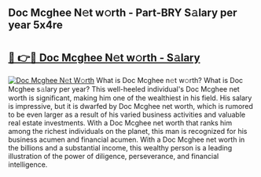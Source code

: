 ## Doc Mcghee N𝚎t w𝚘rth - Part-BRY S𝚊lary per year 5x4re

# <h2><a href="http://gc3fz0o.nevu.top/?p=Doc+Mcghee">🔗 👉🔴 Doc Mcghee N𝚎t w𝚘rth - S𝚊lary</a></h2>

[![Doc Mcghee N𝚎t W𝚘rth](https://i.imgur.com/Oavwk0R.jpeg)](http://gc3fz0o.nevu.top/?p=Doc+Mcghee)
What is Doc Mcghee n𝚎t w𝚘rth? What is Doc Mcghee s𝚊lary per year?
This well-heeled individual's Doc Mcghee net worth is significant, making him one of the wealthiest in his field. His salary is impressive, but it is dwarfed by Doc Mcghee net worth, which is rumored to be even larger as a result of his varied business activities and valuable real estate investments. With a Doc Mcghee net worth that ranks him among the richest individuals on the planet, this man is recognized for his business acumen and financial acumen. With a Doc Mcghee net worth in the billions and a substantial income, this wealthy person is a leading illustration of the power of diligence, perseverance, and financial intelligence.
